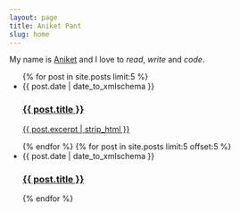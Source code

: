```yaml
---
layout: page
title: Aniket Pant
slug: home
---
```


<p class="font-lead font-light text-xl">
  My name is <a class="text-brand no-underline" href="/about" rel="nofollow">Aniket</a> and  I love to <em>read</em>, <em>write</em> and <em>code</em>.
</p>

<ul class="list-none px-0 prose-li:px-0 prose-li:my-8 prose-a:no-underline prose-h3:mt-0">
  {% for post in site.posts limit:5 %}
  <li>
    <span class="date prose-sm"><date>{{ post.date | date_to_xmlschema }}</date></span>
    <a href="{{ post.url }}">
      <h3>{{ post.title }}</h3>
      <p class="font-light text-zinc-300">{{ post.excerpt | strip_html }}</p>
    </a>
  </li>
  {% endfor %}
  {% for post in site.posts limit:5 offset:5 %}
  <li>
    <span class="date prose-sm"><date>{{ post.date | date_to_xmlschema }}</date></span>
    <a href="{{ post.url }}">
      <h3>{{ post.title }}</h3>
    </a>
  </li>
  {% endfor %}
</ul>
